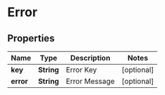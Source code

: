 

# Error


## Properties

| Name | Type | Description | Notes |
|------------ | ------------- | ------------- | -------------|
|**key** | **String** | Error Key |  [optional] |
|**error** | **String** | Error Message |  [optional] |



